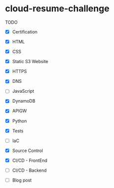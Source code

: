 # cloud-resume-challenge

TODO
- [x] Certification
- [x] HTML
- [x] CSS
- [x] Static S3 Website
- [x] HTTPS
- [x] DNS
- [ ] JavaScript
- [x] DynamoDB
- [x] APIGW
- [x] Python
- [x] Tests
- [ ] IaC
- [x] Source Control
- [x] CI/CD - FrontEnd
- [ ] CI/CD - Backend
- [ ] Blog post

